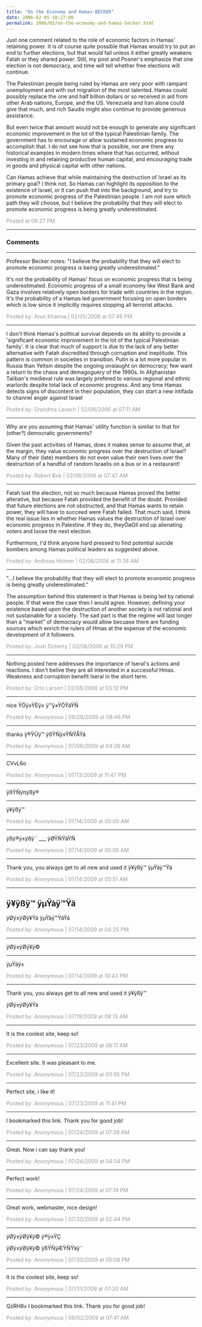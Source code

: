```yaml
---
title: "On the Economy and Hamas-BECKER"
date: 2006-02-05 18:27:00
permalink: 2006/02/on-the-economy-and-hamas-becker.html
---
```

Just one comment related to the role of economic factors in Hamas' retaining power. It is of course quite possible that Hamas would try to put an end to further elections, but that would fail unless it either greatly weakens Fatah or they shared power. Still, my post and Posner's emphasize that one election is not democracy, and time will tell whether free elections will continue.

The Palestinian people being ruled by Hamas are very poor with rampant unemployment and with out migration of the most talented. Hamas could possibly replace the one and half billion dollars or so received in aid from other Arab nations, Europe, and the US. Venezuela and Iran alone could give that much, and rich Saudis might also continue to provide generous assistance. 

But even twice that amount would not be enough to generate any significant economic improvement in the lot of the typical Palestinian family. The government has to encourage or allow sustained economic progress to accomplish that. I do not see how that is possible, nor are there any historical examples in modern times where that has occurred, without investing in and retaining productive human capital, and encouraging trade in goods and physical capital with other nations. 

Can Hamas achieve that while maintaining the destruction of Israel as its primary goal? I think not. So Hamas can highlight its opposition to the existence of Israel, or it can push that into the background, and try to promote economic progress of the Palestinian people. I am not sure which path they will choose, but I believe the probability that they will elect to promote economic progress is being greatly underestimated.

<span style="color:#999">Posted at 06:27 PM</span>

<!-- more -->

---

### Comments

---

Professor Becker notes: "I believe the probability that they will elect to promote economic progress is being greatly underestimated."

It's not the probability of Hamas' focus on economic progress that is being underestimated.  Economic progress of a small economy like West Bank and Gaza involves relatively open borders for trade with countries in the region.  It's the probability of a Hamas led government focusing on open borders which is low since it implicitly requires stopping all terrorist attacks.

<span style="color:#999">Posted by: Arun Khanna | 02/05/2006 at 07:46 PM</span>

---

I don't think Hamas's political survival depends on its ability to provide a 'significant economic improvement in the lot of the typical Palestinian family'. It is clear that much of support is due to the lack of any better alternative with Fatah discredited through corruption and ineptitude. 
This pattern is common in societies in transition. Putin is a lot more popular in Russia than Yeltsin despite the ongoing onslaught on democracy; few want a return to the chaos and demagoguery of the 1990s.
In Afghanistan Taliban's medieval rule was largely prefered to various regional and ethnic warlords despite total lack of economic progress. 
And any time Hamas detects signs of discontent in their population, they can start a new intifada to channel anger against Israel

<span style="color:#999">Posted by: Grandma Lausch | 02/06/2006 at 07:11 AM</span>

---

Why are you assuming that Hamas' utility function is similar to that for (other?) democratic governments?

Given the past activities of Hamas, does it makes sense to assume that, at the margin, they value economic progress over the destruction of Israel?  Many of their (late) members do not even value their own lives over the destruction of a handful of random Israelis on a bus or in a restaurant!

<span style="color:#999">Posted by: Robert Bok | 02/06/2006 at 07:47 AM</span>

---

Fatah lost the election, not so much because Hamas proved the better alterative, but because Fatah provided the benefit of the doubt. Provided that future elections are not obstructed, and that Hamas wants to retain power, they will have to succeed were Fatah failed. That much said, I think the real issue lies in whether Hamas values the destruction of Israel over economic progress in Palestine. If they do, theyÔøΩll end up alienating voters and loose the next election. 

Furthermore, I'd think anyone hard pressed to find potential suicide bombers among Hamas political leaders as suggested above.

<span style="color:#999">Posted by: Andreas Holmer | 02/06/2006 at 11:38 AM</span>

---

"...I believe the probability that they will elect to promote economic progress is being greatly underestimated."

The assumption behind this statement is that Hamas is being led by rational people.  If that were the case then I would agree.  However, defining your existence based upon the destruction of another society is not rational and not sustainable for a society.  The sad part is that the regime will last longer than a "market" of democracy would allow becuase there are funding sources which enrich the rulers of Hmas at the expense of the economic development of it followers.

<span style="color:#999">Posted by: Josh Doherty | 02/06/2006 at 10:29 PM</span>

---

Nothing posted here addresses the importance of Iseral's actions and reactions.  I don't belive they are all interested in a successful Hmas.  Weakness and corruption benefit Iseral in the short term.

<span style="color:#999">Posted by: Orin Larson | 02/08/2006 at 03:12 PM</span>

---

nice
ŸÖÿ±ŸÉÿ≤ ÿ™ÿ≠ŸÖŸäŸÑ

<span style="color:#999">Posted by: Anonymous | 06/29/2009 at 08:46 PM</span>

---

thanks
ÿ®ŸÜÿ™ ÿßŸÑÿ≤ŸÑŸÅŸä

<span style="color:#999">Posted by: Anonymous | 07/06/2009 at 04:26 AM</span>

---

CVvL6o

<span style="color:#999">Posted by: Anonymous | 07/13/2009 at 11:47 PM</span>

---

ÿßŸÑÿπÿßÿ®
___
ÿ¥ÿßÿ™

<span style="color:#999">Posted by: Anonymous | 07/14/2009 at 05:00 AM</span>

---

ÿßÿ®ÿ±ÿßÿ¨
				___
				ÿØŸÑŸäŸÑ


<span style="color:#999">Posted by: Anonymous | 07/14/2009 at 05:05 AM</span>

---


Thank you, you always get to all new and used it 
ÿ¥ÿßÿ™ ÿµŸàÿ™Ÿä

<span style="color:#999">Posted by: Anonymous | 07/14/2009 at 05:51 AM</span>

---

ÿ¥ÿßÿ™ ÿµŸàÿ™Ÿä
--
ÿØÿ±ÿØÿ¥Ÿá ÿµŸàÿ™ŸäŸá

<span style="color:#999">Posted by: Anonymous | 07/14/2009 at 04:25 PM</span>

---

ÿØÿ±ÿØÿ¥ÿ©
___
ÿµŸàÿ±

<span style="color:#999">Posted by: Anonymous | 07/14/2009 at 10:43 PM</span>

---

Thank you, you always get to all new and used it 
ÿ¥ÿßÿ™ 

ÿØÿ±ÿØÿ¥Ÿá

<span style="color:#999">Posted by: Anonymous | 07/19/2009 at 08:13 AM</span>

---

It is the coolest site, keep so!

<span style="color:#999">Posted by: Anonymous | 07/23/2009 at 08:11 AM</span>

---

Excellent site. It was pleasant to me.

<span style="color:#999">Posted by: Anonymous | 07/23/2009 at 03:55 PM</span>

---

Perfect site, i like it!

<span style="color:#999">Posted by: Anonymous | 07/23/2009 at 11:41 PM</span>

---

I bookmarked this link. Thank you for good job!

<span style="color:#999">Posted by: Anonymous | 07/24/2009 at 07:28 AM</span>

---

Great. Now i can say thank you!

<span style="color:#999">Posted by: Anonymous | 07/24/2009 at 04:54 PM</span>

---

Perfect work!

<span style="color:#999">Posted by: Anonymous | 07/24/2009 at 07:19 PM</span>

---

Great work, webmaster, nice design!

<span style="color:#999">Posted by: Anonymous | 07/30/2009 at 02:44 PM</span>

---

ÿØÿ±ÿØÿ¥ÿ© ÿ®ÿ±ŸÇ 


ÿØÿ±ÿØÿ¥ÿ© ÿßŸÑÿÆŸÑŸäÿ¨

<span style="color:#999">Posted by: Anonymous | 07/30/2009 at 05:08 PM</span>

---

It is the coolest site, keep so!

<span style="color:#999">Posted by: Anonymous | 07/31/2009 at 07:20 AM</span>

---

QzRH8v I bookmarked this link. Thank you for good job!

<span style="color:#999">Posted by: Anonymous | 08/02/2009 at 07:41 AM</span>